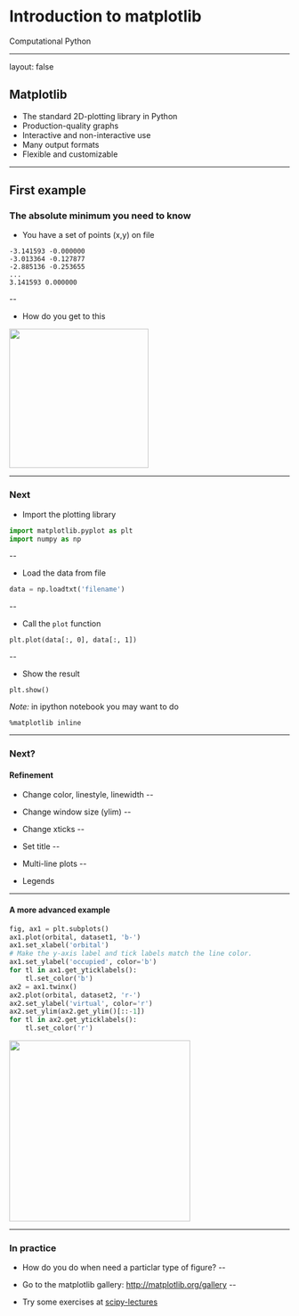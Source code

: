 # Introduction to matplotlib

Computational Python

---

layout: false

## Matplotlib

- The standard 2D-plotting library in Python
- Production-quality graphs
- Interactive and non-interactive use
- Many output formats
- Flexible and customizable

---

## First example

### The absolute minimum  you need to know

* You have a set of points (x,y) on file

```
-3.141593 -0.000000
-3.013364 -0.127877
-2.885136 -0.253655
...
3.141593 0.000000
```
--

* How do you get to  this

<img src="data/sin.png" height="250" />

---

### Next

* Import the plotting library
```python
import matplotlib.pyplot as plt
import numpy as np
```
--

* Load the data from file
```python
data = np.loadtxt('filename')
```
--

* Call the `plot` function
```
plt.plot(data[:, 0], data[:, 1])
```
--

* Show the result
```
plt.show()
```

*Note:* in ipython notebook you may want to do
```
%matplotlib inline
```
---

### Next? 

#### Refinement

* Change color, linestyle, linewidth
--


* Change window size (ylim)
--


* Change xticks
--


* Set title
--


* Multi-line plots
--


* Legends

---

#### A more advanced example
```python
fig, ax1 = plt.subplots()
ax1.plot(orbital, dataset1, 'b-')
ax1.set_xlabel('orbital')
# Make the y-axis label and tick labels match the line color.
ax1.set_ylabel('occupied', color='b')
for tl in ax1.get_yticklabels():
    tl.set_color('b')
ax2 = ax1.twinx()
ax2.plot(orbital, dataset2, 'r-')
ax2.set_ylabel('virtual', color='r')
ax2.set_ylim(ax2.get_ylim()[::-1])
for tl in ax2.get_yticklabels():
    tl.set_color('r')
```
<img src="img/dualplot.png" height="325"/>

---

### In practice

* How do you do when need a particlar type of figure?
--


* Go to the matplotlib gallery: http://matplotlib.org/gallery
--


* Try some exercises at [scipy-lectures](http://scipy-lectures.github.io/intro/matplotlib/index.html#other-types-of-plots-examples-and-exercises)

      

